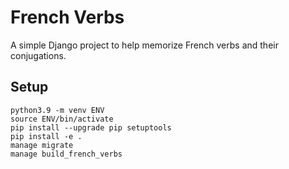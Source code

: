 # French Verbs
A simple Django project to help memorize French verbs and their conjugations.

## Setup

```code
python3.9 -m venv ENV
source ENV/bin/activate
pip install --upgrade pip setuptools
pip install -e .
manage migrate
manage build_french_verbs
```
